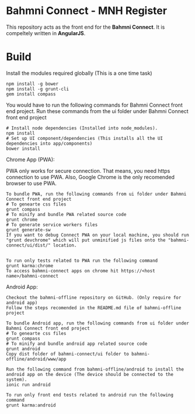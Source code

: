 # Bahmni Connect - MNH Register

This repository acts as the front end for the **Bahmni Connect**. It is compeltely written in **AngularJS**.


# Build

Install the modules required globally (This is a one time task)

    npm install -g bower
    npm install -g grunt-cli
    gem install compass

You would have to run the following commands for Bahmni Connect front end project. Run these commands from the ui folder under Bahmni Connect front end project

    # Install node dependencies (Installed into node_modules).
    npm install
    # Set up UI component/dependencies (This installs all the UI dependencies into app/components)
    bower install

Chrome App (PWA):

PWA only works for  secure connection. That means, you need https connection to use PWA. Also, Google Chrome is the only recomended browser to use PWA.

    To bundle PWA, run the following commands from ui folder under Bahmni Connect front end project
    # To genearte css files
    grunt compass
    # To minify and bundle PWA related source code
    grunt chrome
    # To generate service workers files
    grunt generate-sw
    If you want to debug Connect PWA on your local machine, you should run "grunt devchrome" which will put unminified js files onto the "bahmni-connect/ui/dist/" location.


    To run only tests related to PWA run the following command
    grunt karma:chrome
    To access bahmni-connect apps on chrome hit https://<host name>/bahmni-connect


Android App:

    Checkout the bahmni-offline repository on GitHub. (Only require for android app)
    Follow the steps recomended in the README.md file of bahmni-offline project

    To bundle Android app, run the following commands from ui folder under Bahmni Connect front end project
    # To genearte css files
    grunt compass
    # To minify and bundle android app related source code
    grunt android
    Copy dist folder of bahmni-connect/ui folder to bahmni-offline/android/www/app

    Run the following command from bahmni-offline/android to install the android app on the device (The device should be connected to the system).
    ionic run android

    To run only front end tests related to android run the following command
    grunt karma:android